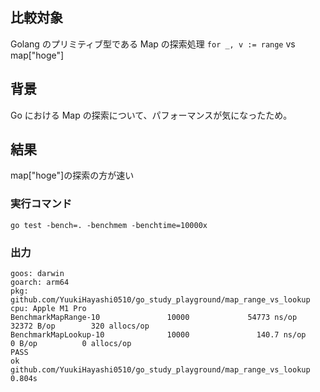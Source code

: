 ## 比較対象

Golang のプリミティブ型である Map の探索処理
`for _, v := range` vs map["hoge"]

## 背景

Go における Map の探索について、パフォーマンスが気になったため。

## 結果

map["hoge"]の探索の方が速い

### 実行コマンド

```
go test -bench=. -benchmem -benchtime=10000x
```

### 出力

```
goos: darwin
goarch: arm64
pkg: github.com/YuukiHayashi0510/go_study_playground/map_range_vs_lookup
cpu: Apple M1 Pro
BenchmarkMapRange-10               10000             54773 ns/op           32372 B/op        320 allocs/op
BenchmarkMapLookup-10              10000               140.7 ns/op             0 B/op          0 allocs/op
PASS
ok      github.com/YuukiHayashi0510/go_study_playground/map_range_vs_lookup     0.804s
```
